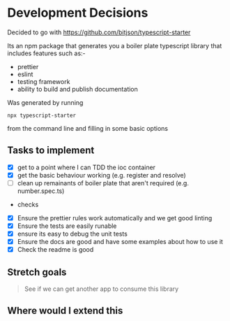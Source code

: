 # Development Decisions

Decided to go with https://github.com/bitjson/typescript-starter

Its an npm package that generates you a boiler plate typescript library that includes features such as:-

- prettier
- eslint
- testing framework
- ability to build and publish documentation

Was generated by running

`npx typescript-starter`

from the command line and filling in some basic options

## Tasks to implement

- [x] get to a point where I can TDD the ioc container
- [x] get the basic behaviour working (e.g. register and resolve)
- [ ] clean up remainants of boiler plate that aren't required (e.g. number.spec.ts)

- checks
- [x] Ensure the prettier rules work automatically and we get good linting
- [x] Ensure the tests are easily runable
- [x] ensure its easy to debug the unit tests
- [x] Ensure the docs are good and have some examples about how to use it
- [x] Check the readme is good

## Stretch goals

> See if we can get another app to consume this library

## Where would I extend this

